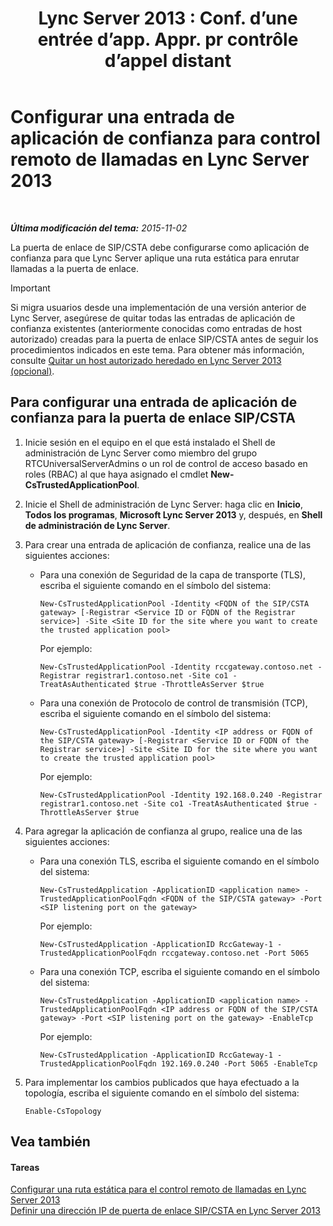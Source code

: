 ﻿---
title: "Lync Server 2013 : Conf. d’une entrée d’app. Appr. pr contrôle d’appel distant"
TOCTitle: Configurar una entrada de aplicación de confianza para control remoto de llamadas
ms:assetid: 37777f93-8b24-40cf-808e-7c6230eb2132
ms:mtpsurl: https://technet.microsoft.com/es-es/library/Gg558636(v=OCS.15)
ms:contentKeyID: 48274947
ms.date: 01/07/2017
mtps_version: v=OCS.15
ms.translationtype: HT
---

# Configurar una entrada de aplicación de confianza para control remoto de llamadas en Lync Server 2013

 

_**Última modificación del tema:** 2015-11-02_

La puerta de enlace de SIP/CSTA debe configurarse como aplicación de confianza para que Lync Server aplique una ruta estática para enrutar llamadas a la puerta de enlace.

> [!IMPORTANT]  
> Si migra usuarios desde una implementación de una versión anterior de Lync Server, asegúrese de quitar todas las entradas de aplicación de confianza existentes (anteriormente conocidas como entradas de host autorizado) creadas para la puerta de enlace SIP/CSTA antes de seguir los procedimientos indicados en este tema. Para obtener más información, consulte <a href="lync-server-2013-remove-a-legacy-authorized-host-optional.md">Quitar un host autorizado heredado en Lync Server 2013 (opcional)</a>.



## Para configurar una entrada de aplicación de confianza para la puerta de enlace SIP/CSTA

1.  Inicie sesión en el equipo en el que está instalado el Shell de administración de Lync Server como miembro del grupo RTCUniversalServerAdmins o un rol de control de acceso basado en roles (RBAC) al que haya asignado el cmdlet **New-CsTrustedApplicationPool**.

2.  Inicie el Shell de administración de Lync Server: haga clic en **Inicio**, **Todos los programas**, **Microsoft Lync Server 2013** y, después, en **Shell de administración de Lync Server**.

3.  Para crear una entrada de aplicación de confianza, realice una de las siguientes acciones:
    
      - Para una conexión de Seguridad de la capa de transporte (TLS), escriba el siguiente comando en el símbolo del sistema:
        
            New-CsTrustedApplicationPool -Identity <FQDN of the SIP/CSTA gateway> [-Registrar <Service ID or FQDN of the Registrar service>] -Site <Site ID for the site where you want to create the trusted application pool>
        
        Por ejemplo:
        
            New-CsTrustedApplicationPool -Identity rccgateway.contoso.net -Registrar registrar1.contoso.net -Site co1 -TreatAsAuthenticated $true -ThrottleAsServer $true
    
      - Para una conexión de Protocolo de control de transmisión (TCP), escriba el siguiente comando en el símbolo del sistema:
        
            New-CsTrustedApplicationPool -Identity <IP address or FQDN of the SIP/CSTA gateway> [-Registrar <Service ID or FQDN of the Registrar service>] -Site <Site ID for the site where you want to create the trusted application pool>
        
        Por ejemplo:
        
            New-CsTrustedApplicationPool -Identity 192.168.0.240 -Registrar registrar1.contoso.net -Site co1 -TreatAsAuthenticated $true -ThrottleAsServer $true

4.  Para agregar la aplicación de confianza al grupo, realice una de las siguientes acciones:
    
      - Para una conexión TLS, escriba el siguiente comando en el símbolo del sistema:
        
            New-CsTrustedApplication -ApplicationID <application name> -TrustedApplicationPoolFqdn <FQDN of the SIP/CSTA gateway> -Port <SIP listening port on the gateway>
        
        Por ejemplo:
        
            New-CsTrustedApplication -ApplicationID RccGateway-1 -TrustedApplicationPoolFqdn rccgateway.contoso.net -Port 5065
    
      - Para una conexión TCP, escriba el siguiente comando en el símbolo del sistema:
        
            New-CsTrustedApplication -ApplicationID <application name> -TrustedApplicationPoolFqdn <IP address or FQDN of the SIP/CSTA gateway> -Port <SIP listening port on the gateway> -EnableTcp
        
        Por ejemplo:
        
            New-CsTrustedApplication -ApplicationID RccGateway-1 -TrustedApplicationPoolFqdn 192.169.0.240 -Port 5065 -EnableTcp

5.  Para implementar los cambios publicados que haya efectuado a la topología, escriba el siguiente comando en el símbolo del sistema:
    
        Enable-CsTopology

## Vea también

#### Tareas

[Configurar una ruta estática para el control remoto de llamadas en Lync Server 2013](lync-server-2013-configure-a-static-route-for-remote-call-control.md)  
[Definir una dirección IP de puerta de enlace SIP/CSTA en Lync Server 2013](lync-server-2013-define-a-sip-csta-gateway-ip-address.md)

